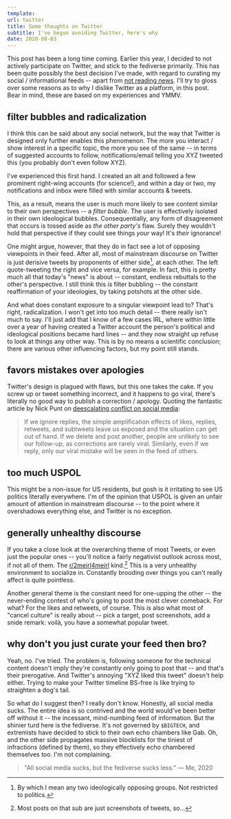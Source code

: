 ```yaml
---
template:
url: twitter
title: Some thoughts on Twitter
subtitle: I've begun avoiding Twitter, here's why
date: 2020-08-03
---
```


This post has been a long time coming. Earlier this year, I decided to
not actively participate on Twitter, and stick to the fediverse
primarily. This has been quite possibly the best decision I've made,
with regard to curating my social / informational feeds -- apart from
[not reading news](/blog/dont-news). I'll try to gloss over some reasons
as to why I dislike Twitter as a platform, in this post. Bear in mind,
these are based on my experiences and YMMV.


## filter bubbles and radicalization

I think this can be said about any social network, but the way that
Twitter is designed only further enables this phenomenon. The more you
interact / show interest in a specific topic, the more you see of the
same -- in terms of suggested accounts to follow, notifications/email telling
you XYZ tweeted this (you probably don't even follow XYZ).

I've experienced this first hand. I created an alt and followed a few
prominent right-wing accounts (for science!), and within a day or two,
my notifications and inbox were filled with similar accounts & tweets.

This, as a result, means the user is much more likely to see content
similar to their own perspectives -- a *filter bubble*. The user is
effectively isolated in their own ideological bubbles. Consequentially,
any form of disagreement that occurs is tossed aside as _the other
party's_ flaw.
Surely they wouldn't hold that perspective if they could see things
_your_ way! It's _their_ ignorance!

One might argue, however, that they do in fact see a lot of opposing
viewpoints in their feed. After all, most of mainstream discourse on
Twitter is just derisive tweets by proponents of either side[^1], at
each other. The left quote-tweeting the right and vice versa, for
example. In fact, this is pretty much all that today's "news" is 
about -- constant, endless rebuttals to the other's perspective. 
I still think this _is_ filter bubbling -- the constant 
reaffirmation of your ideologies, by taking potshots at the other side.

[^1]: By which I mean any two ideologically opposing groups. 
    Not restricted to politics.

And what does constant exposure to a singular viewpoint lead to? That's
right, radicalization. I won't get into too much detail -- there really
isn't much to say. I'll just add that I know of a few cases IRL, where
within little over a year of having created a Twitter account the
person's political and ideological positions became hard lines -- and
they now straight up refuse to look at things any other way. This is by
no means a scientific conclusion; there are various other influencing
factors, but my point still stands.


## favors mistakes over apologies

Twitter's design is plagued with flaws, but this one takes the cake. If
you screw up or tweet something incorrect, and it happens to go viral,
there's literally no good way to publish a correction / apology. Quoting
the fantastic article by Nick Punt on [deescalating conflict on social
media](https://nickpunt.com/blog/deescalating-social-media/):

> If we ignore replies, the simple amplification effects of likes,
> replies, retweets, and subtweets leave us exposed and the situation
> can get out of hand. If we delete and post another, people are
> unlikely to see our follow-up, as corrections are rarely viral.
> Similarly, even if we reply, only our viral mistake will be seen in
> the feed of others. 


## too much USPOL

This might be a non-issue for US residents, but gosh is it irritating to
see US politics literally everywhere. I'm of the opinion that USPOL is
given an unfair amount of attention in mainstream discourse -- to the
point where it overshadows everything else, and Twitter is no exception.


## generally unhealthy discourse

If you take a close look at the overarching theme of most Tweets, or
even just the popular ones -- you'll notice a fairly negativist outlook
across most, if not all of them. The
[r/2meirl4meirl](https://reddit.com/r/2meirl4meirl) kind.[^2] This is
a very unhealthy environment to socialize in. Constantly brooding over
things you can't really affect is quite pointless.

Another general theme is the constant need for one-upping the other -- the 
never-ending contest of who's going to post the most clever
comeback. For what? For the likes and retweets, of course. This is also
what most of "cancel culture" is really about -- pick a target, post
screenshots, add a snide remark: voilà, you have a somewhat popular
tweet.

[^2]: Most posts on that sub are just screenshots of tweets, so...

## why don't you just curate your feed then bro?

Yeah, no. I've tried. The problem is, following someone for the
technical content doesn't imply they're constantly only going to post
that -- and that's their prerogative. And Twitter's annoying "XYZ liked
this tweet" doesn't help either. Trying to make your Twitter timeline
BS-free is like trying to straighten a dog's tail.

So what do I suggest then? I really don't know. Honestly, all social
media sucks. The entire idea is so contrived and the world would've been
better off without it -- the incessant, mind-numbing feed of
information. But the shinier turd here is the fediverse. It's not
governed by `$BIGTECH`, and extremists have decided to stick to their
own echo chambers like Gab. Oh, and the other side propagates massive
blocklists for the tiniest of infractions (defined by them), so they
effectively echo chambered themselves too. I'm not complaining.

> "All social media sucks, but the fediverse sucks less."
>                                           — Me, 2020

